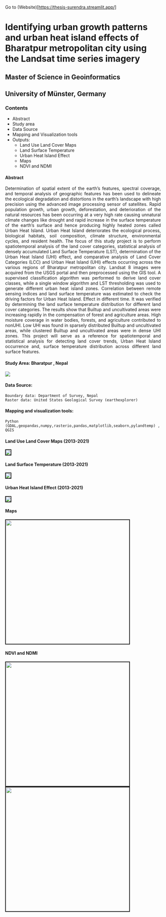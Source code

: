 Go to (Website)[https://thesis-surendra.streamlit.app/]
# Identifying urban growth patterns and urban heat island effects of Bharatpur metropolitan city using the Landsat time series imagery

## Master of Science in Geoinformatics 
## University of Münster, Germany

### Contents
* Abstract
* Study area
* Data Source 
* Mapping and Visualization tools
* Outputs:
   * Land Use Land Cover Maps
   * Land Surface Temperature 
   * Urban Heat Island Effect
   * Maps
   * NDVI and NDMI

#### Abstract
<p align="justify">Determination of spatial extent of the earth’s features, spectral coverage, and temporal analysis of geographic features has been used to delineate the ecological degradation and distortions in the earth’s landscape with high precision using the advanced image processing sensor of satellites. Rapid population growth, urban growth, deforestation, and deterioration of the natural resources has been occurring at a very high rate causing unnatural climate changes like drought and rapid increase in the surface temperature of the earth’s surface and hence producing highly heated zones called Urban Heat Island. Urban Heat Island deteriorates the ecological process, biological habitats, soil composition, climate structure, environmental cycles, and resident health. The focus of this study project is to perform spatiotemporal analysis of the land cover categories, statistical analysis of densely accumulated Land Surface Temperature (LST), determination of the Urban Heat Island (UHI) effect, and comparative analysis of Land Cover Categories (LCC) and Urban Heat Island (UHI) effects occurring across the various regions of Bharatpur metropolitan city. Landsat 8 images were acquired from the USGS portal and then preprocessed using the GIS tool. A supervised classification algorithm was performed to derive land cover classes, while a single window algorithm and LST thresholding was used to generate different urban heat island zones. Correlation between remote sensing indices and land surface temperature was estimated to check the driving factors for Urban Heat Island. Effect in different time. It was verified by determining the land surface temperature distribution for different land cover categories. The results show that Builtup and uncultivated areas were increasing rapidly in the compensation of forest and agriculture areas. High moisture coverage in water bodies, forests, and agriculture contributed to nonUHI. Low UHI was found in sparsely distributed Builtup and uncultivated areas, while clustered Builtup and uncultivated areas were in dense UHI zones. This project will serve as a reference for spatiotemporal and statistical analysis for detecting land cover trends, Urban Heat Island occurrence and, surface temperature distribution across different land surface features.
</p>

#### Study Area: Bharatpur , Nepal
<div>
  <img src='/Templates/html/images/aoi.jpg' style='position:center'>
</div>

#### Data Source: 
````
Boundary data: Department of Survey, Nepal
Raster data: United States Geological Survey (earthexplorer)
````
#### Mapping and visualization tools: 
````
Python (GDAL,geopandas,numpy,rasterio,pandas,matplotlib,seaborn,pylandtemp) , QGIS
````
#### Land Use Land Cover Maps (2013-2021)
<div>
  <img src='/Templates/html/images/lulc.gif' style='position:center;border:solid 2px';>
</div>

#### Land Surface Temperature (2013-2021)
<div>
  <img src='/Templates/html/images/LSTT.gif' style='position:center;border:solid 2px';>
</div>

####  Urban Heat Island Effect (2013-2021)
<div>
  <img src='/Templates/html/images/uhi.gif' style='position:center;border:solid 2px';>
</div>

#### Maps 
<div>
  <img src='/Templates/html/images/thesis-1.gif' height=400px style='position:center;border:solid 2px'>
</div>

#### NDVI and NDMI 
<div>
  <img src='/Templates/html/images/ndvi.gif' height=400px style='position:right;border:solid 2px' >
  <img src='/Templates/html/images/ndmi.gif' height=400px style='position:right;border:solid 2px'>
</div>

